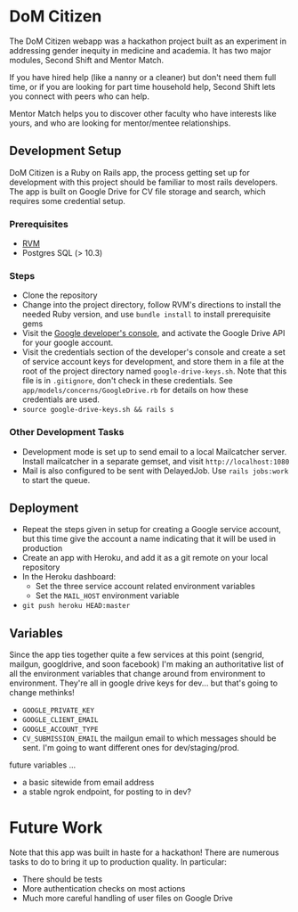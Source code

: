 # DoM Citizen

The DoM Citizen webapp was a hackathon project built as an experiment in addressing gender inequity in medicine and academia. It has two major modules, Second Shift and Mentor Match.

If you have hired help (like a nanny or a cleaner) but don't need them full time, or if you are looking for part time household help, Second Shift lets you connect with peers who can help.

Mentor Match helps you to discover other faculty who have interests like yours, and who are looking for mentor/mentee relationships.



## Development Setup

DoM Citizen is a Ruby on Rails app, the process getting set up for development with this project should be familiar to most rails developers. The app is built on Google Drive for CV file storage and search, which requires some credential setup.


### Prerequisites
- [RVM](https://rvm.io/)
- Postgres SQL (> 10.3)


### Steps

- Clone the repository
- Change into the project directory, follow RVM's directions to install the needed Ruby version, and use `bundle install` to install prerequisite gems
- Visit the [Google developer's console](console.developers.google.com), and activate the Google Drive API for your google account.
- Visit the credentials section of the developer's console and create a set of service account keys for development, and store them in a file at the root of the project directory named `google-drive-keys.sh`. Note that this file is in `.gitignore`, don't check in these credentials. See `app/models/concerns/GoogleDrive.rb` for details on how these credentials are used. 
- `source google-drive-keys.sh && rails s`

### Other Development Tasks
- Development mode is set up to send email to a local Mailcatcher server. Install mailcatcher in a separate gemset, and visit `http://localhost:1080`
- Mail is also configured to be sent with DelayedJob. Use `rails jobs:work` to start the queue.


## Deployment

- Repeat the steps given in setup for creating a Google service account, but this time give the account a name indicating that it will be used in production
- Create an app with Heroku, and add it as a git remote on your local repository
- In the Heroku dashboard:
    - Set the three service account related environment variables
    - Set the `MAIL_HOST` environment variable
- `git push heroku HEAD:master`

## Variables

Since the app ties together quite a few services at this point (sengrid, mailgun, googldrive, and soon facebook) I'm making an authoritative list of all the environment variables that change around from environment to environment. They're all in google drive keys for dev... but that's going to change methinks! 

- `GOOGLE_PRIVATE_KEY` 
- `GOOGLE_CLIENT_EMAIL` 
- `GOOGLE_ACCOUNT_TYPE` 
- `CV_SUBMISSION_EMAIL` the mailgun email to which messages should be sent. I'm going to want different ones for dev/staging/prod.

future variables ... 

- a basic sitewide from email address
- a stable ngrok endpoint, for posting to in dev?



# Future Work

Note that this app was built in haste for a hackathon! There are numerous tasks to do to bring it up to production quality. In particular:

- There should be tests
- More authentication checks on most actions
- Much more careful handling of user files on Google Drive

